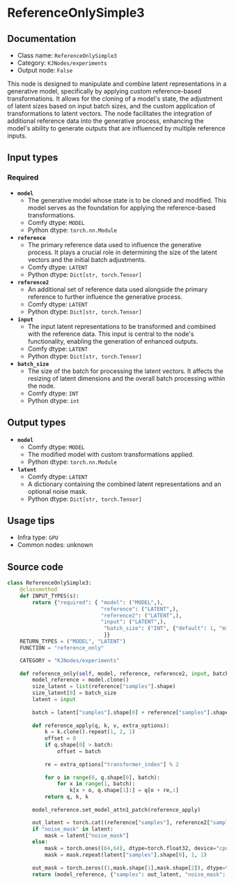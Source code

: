 # ReferenceOnlySimple3
## Documentation
- Class name: `ReferenceOnlySimple3`
- Category: `KJNodes/experiments`
- Output node: `False`

This node is designed to manipulate and combine latent representations in a generative model, specifically by applying custom reference-based transformations. It allows for the cloning of a model's state, the adjustment of latent sizes based on input batch sizes, and the custom application of transformations to latent vectors. The node facilitates the integration of additional reference data into the generative process, enhancing the model's ability to generate outputs that are influenced by multiple reference inputs.
## Input types
### Required
- **`model`**
    - The generative model whose state is to be cloned and modified. This model serves as the foundation for applying the reference-based transformations.
    - Comfy dtype: `MODEL`
    - Python dtype: `torch.nn.Module`
- **`reference`**
    - The primary reference data used to influence the generative process. It plays a crucial role in determining the size of the latent vectors and the initial batch adjustments.
    - Comfy dtype: `LATENT`
    - Python dtype: `Dict[str, torch.Tensor]`
- **`reference2`**
    - An additional set of reference data used alongside the primary reference to further influence the generative process.
    - Comfy dtype: `LATENT`
    - Python dtype: `Dict[str, torch.Tensor]`
- **`input`**
    - The input latent representations to be transformed and combined with the reference data. This input is central to the node's functionality, enabling the generation of enhanced outputs.
    - Comfy dtype: `LATENT`
    - Python dtype: `Dict[str, torch.Tensor]`
- **`batch_size`**
    - The size of the batch for processing the latent vectors. It affects the resizing of latent dimensions and the overall batch processing within the node.
    - Comfy dtype: `INT`
    - Python dtype: `int`
## Output types
- **`model`**
    - Comfy dtype: `MODEL`
    - The modified model with custom transformations applied.
    - Python dtype: `torch.nn.Module`
- **`latent`**
    - Comfy dtype: `LATENT`
    - A dictionary containing the combined latent representations and an optional noise mask.
    - Python dtype: `Dict[str, torch.Tensor]`
## Usage tips
- Infra type: `GPU`
- Common nodes: unknown


## Source code
```python
class ReferenceOnlySimple3:
    @classmethod
    def INPUT_TYPES(s):
        return {"required": { "model": ("MODEL",),
                              "reference": ("LATENT",),
                              "reference2": ("LATENT",),
                              "input": ("LATENT",),
                               "batch_size": ("INT", {"default": 1, "min": 1, "max": 64})
                               }}
    RETURN_TYPES = ("MODEL", "LATENT")
    FUNCTION = "reference_only"

    CATEGORY = "KJNodes/experiments"
 
    def reference_only(self, model, reference, reference2, input, batch_size):
        model_reference = model.clone()
        size_latent = list(reference["samples"].shape)
        size_latent[0] = batch_size
        latent = input
 
        batch = latent["samples"].shape[0] + reference["samples"].shape[0] + reference2["samples"].shape[0]
  
        def reference_apply(q, k, v, extra_options):
            k = k.clone().repeat(1, 2, 1)
            offset = 0
            if q.shape[0] > batch:
                offset = batch
                
            re = extra_options["transformer_index"] % 2
 
            for o in range(0, q.shape[0], batch):
                for x in range(1, batch):
                    k[x + o, q.shape[1]:] = q[o + re,:]
            return q, k, k
 
        model_reference.set_model_attn1_patch(reference_apply)

        out_latent = torch.cat((reference["samples"], reference2["samples"], latent["samples"]))
        if "noise_mask" in latent:
            mask = latent["noise_mask"]
        else:
            mask = torch.ones((64,64), dtype=torch.float32, device="cpu")
            mask = mask.repeat(latent["samples"].shape[0], 1, 1)
 
        out_mask = torch.zeros((1,mask.shape[1],mask.shape[2]), dtype=torch.float32, device="cpu")
        return (model_reference, {"samples": out_latent, "noise_mask": torch.cat((out_mask,out_mask, mask))})

```
